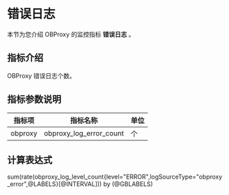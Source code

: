 # 错误日志

本节为您介绍 OBProxy 的监控指标 **错误日志** 。

## 指标介绍

OBProxy 错误日志个数。

## 指标参数说明

| **指标项** |      **指标名称**       | **单位** |
|---------|---------------------|--------|
| obproxy  | obproxy_log_error_count | 个     |

## 计算表达式

sum(rate(obproxy_log_level_count{level="ERROR",logSourceType="obproxy_error",@LABELS}[@INTERVAL])) by (@GBLABELS)
